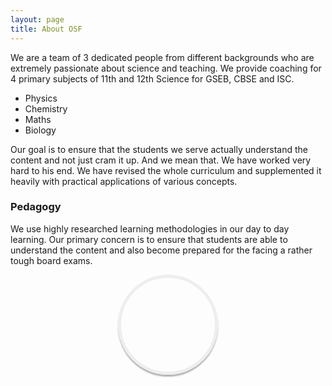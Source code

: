 ```yaml
---
layout: page
title: About OSF
---
```


We are a team of 3 dedicated people from different backgrounds who are extremely passionate about science and teaching. We provide coaching for 4 primary subjects of 11th and 12th Science for GSEB, CBSE and ISC. 

* Physics
* Chemistry
* Maths 
* Biology

Our goal is to ensure that the students we serve actually understand the content and not just cram it up. And we mean that. We have worked very hard to his end. We have revised the whole curriculum and supplemented it heavily with practical applications of various concepts. 


### Pedagogy ###

We use highly researched learning methodologies in our day to day learning. Our primary concern is to ensure that students are able to understand the content and also become prepared for the facing a rather tough board exams.

<div class="circle" style="background-image:
       url('http://img.labnol.org/di/bo.jpg')">
</div>
 
<style>
.circle {
  display: block;
  width: 150px;
  height: 150px;
  margin: 1em auto;
  background-size: cover;
  background-repeat: no-repeat;
  background-position: center center;
  -webkit-border-radius: 99em;
  -moz-border-radius: 99em;
  border-radius: 99em;
  border: 5px solid #eee;
  box-shadow: 0 3px 2px rgba(0, 0, 0, 0.3);  
}
</style>